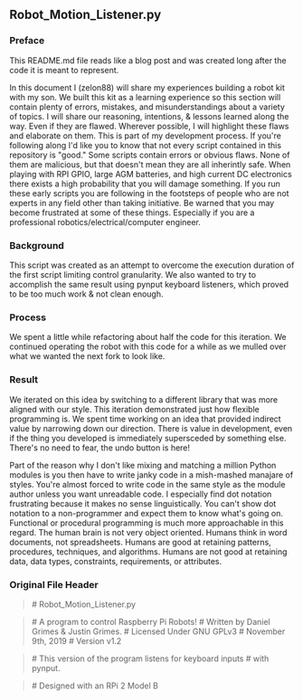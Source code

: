 ## Robot_Motion_Listener.py

### Preface
This README.md file reads like a blog post and was created long after the code it is
meant to represent.

In this document I (zelon88) will share my experiences building a robot kit with my 
son. We built this kit as a learning experience so this section will contain plenty 
of errors, mistakes, and misunderstandings about a variety of topics. I will share 
our reasoning, intentions, & lessons learned along the way. Even if they are flawed.
Wherever possible, I will highlight these flaws and elaborate on them. This is part of 
my development process. If you're following along I'd like you to know that not every
script contained in this repository is "good." Some scripts contain errors or obvious
flaws. None of them are malicious, but that doesn't mean they are all inherintly safe.
When playing with RPI GPIO, large AGM batteries, and high current DC electronics there
exists a high probability that you will damage something. If you run these early scripts
you are following in the footsteps of people who are not experts in any field other than
taking initiative. Be warned that you may become frustrated at some of these things.
Especially if you are a professional robotics/electrical/computer engineer.

### Background
This script was created as an attempt to overcome the execution duration of the first
script limiting control granularity. We also wanted to try to accomplish the same result
using pynput keyboard listeners, which proved to be too much work & not clean enough.

### Process
We spent a little while refactoring about half the code for this iteration. We continued
operating the robot with this code for a while as we mulled over what we wanted the next 
fork to look like.

### Result
We iterated on this idea by switching to a different library that was more aligned
with our style. This iteration demonstrated just how flexible programming is. 
We spent time working on an idea that provided indirect value by narrowing down our direction. 
There is value in development, even if the thing you developed is immediately supersceded by 
something else. There's no need to fear, the undo button is here!

Part of the reason why I don't like mixing and matching a million Python modules is you 
then have to write janky code in a mish-mashed manajare of styles. You're almost forced to 
write code in the same style as the module author unless you want unreadable code. I 
especially find dot notation frustrating because it makes no sense linguistically. 
You can't show dot notation to a non-programmer and expect them to know what's going on.
Functional or procedural programming is much more approachable in this regard.
The human brain is not very object oriented. Humans think in word documents, not spreadsheets.
Humans are good at retaining patterns, procedures, techniques, and algorithms. 
Humans are not good at retaining data, data types, constraints, requirements, or attributes. 

### Original File Header
> \# Robot_Motion_Listener.py

> \# A program to control Raspberry Pi Robots! 
> \# Written by Daniel Grimes & Justin Grimes.
> \# Licensed Under GNU GPLv3
> \# November 9th, 2019
> \# Version v1.2

> \# This version of the program listens for keyboard inputs
> \# with pynput.

> \# Designed with an RPi 2 Model B
